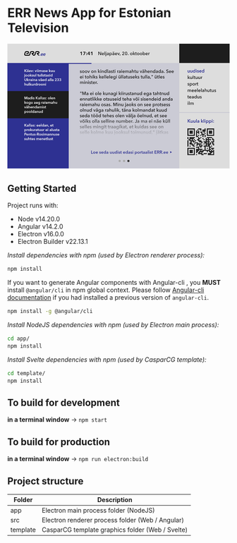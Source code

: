 # ERR News App for Estonian Television

![App icon](screenshot.png)

## Getting Started

Project runs with:

- Node v14.20.0
- Angular v14.2.0
- Electron v16.0.0
- Electron Builder v22.13.1

_Install dependencies with npm (used by Electron renderer process):_

```bash
npm install
```

If you want to generate Angular components with Angular-cli , you **MUST** install `@angular/cli` in npm global context.
Please follow [Angular-cli documentation](https://github.com/angular/angular-cli) if you had installed a previous version of `angular-cli`.

```bash
npm install -g @angular/cli
```

_Install NodeJS dependencies with npm (used by Electron main process):_

```bash
cd app/
npm install
```

_Install Svelte dependencies with npm (used by CasparCG template):_

```bash
cd template/
npm install
```

## To build for development

**in a terminal window** -> `npm start`

## To build for production

**in a terminal window** -> `npm run electron:build`

## Project structure

| Folder      | Description                                      |
| ------      | ------------------------------------------------ |
| app         | Electron main process folder (NodeJS)            |
| src         | Electron renderer process folder (Web / Angular) |
| template    | CasparCG template graphics folder (Web / Svelte) |
